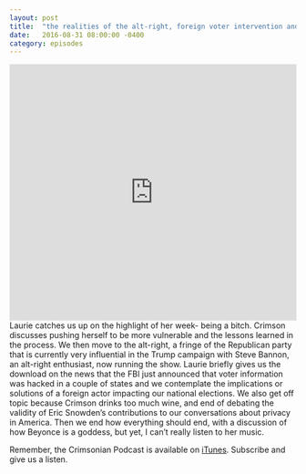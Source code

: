```yaml
---
layout: post
title:  "the realities of the alt-right, foreign voter intervention and Beyonce"
date:   2016-08-31 08:00:00 -0400
category: episodes
---
```

<iframe width="100%" height="450" scrolling="no" frameborder="no" src="https://w.soundcloud.com/player/?url=https%3A//api.soundcloud.com/tracks/280736619&amp;auto_play=false&amp;hide_related=false&amp;show_comments=true&amp;show_user=true&amp;show_reposts=false&amp;visual=true"></iframe>
Laurie catches us up on the highlight of her week- being a bitch. Crimson discusses pushing herself to be more vulnerable and the lessons learned in the process. We then move to the alt-right, a fringe of the Republican party that is currently very influential in the Trump campaign with Steve Bannon, an alt-right enthusiast, now running the show. Laurie briefly gives us the download on the news that the FBI just announced that voter information was hacked in a couple of states and we contemplate the implications or solutions of a foreign actor impacting our national elections. We also get off topic because Crimson drinks too much wine, and end of debating the validity of Eric Snowden’s contributions to our conversations about privacy in America. Then we end how everything should end, with a discussion of how Beyonce is a goddess, but yet, I can’t really listen to her music.

Remember, the Crimsonian Podcast is available on [iTunes](https://itunes.apple.com/us/podcast/crimsonian/id1120793848?mt=2). Subscribe and give us a listen.
